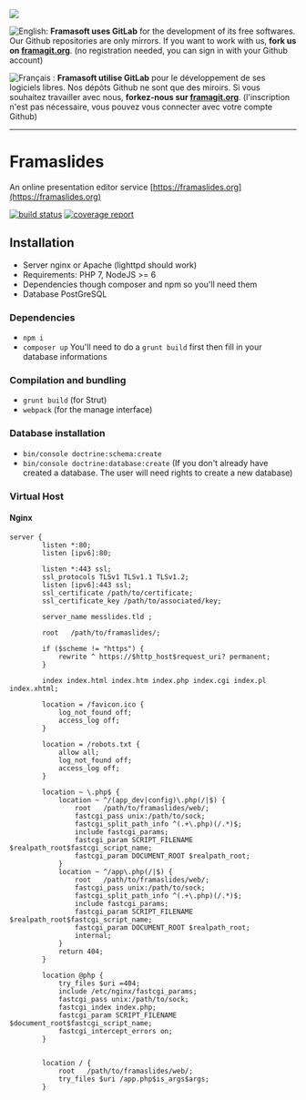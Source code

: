 [![](https://framagit.org/assets/favicon-075eba76312e8421991a0c1f89a89ee81678bcde72319dd3e8047e2a47cd3a42.ico)](https://framagit.org)

![English:](https://upload.wikimedia.org/wikipedia/commons/thumb/a/ae/Flag_of_the_United_Kingdom.svg/20px-Flag_of_the_United_Kingdom.svg.png) **Framasoft uses GitLab** for the development of its free softwares. Our Github repositories are only mirrors.
If you want to work with us, **fork us on [framagit.org](https://framagit.org)**. (no registration needed, you can sign in with your Github account)

![Français :](https://upload.wikimedia.org/wikipedia/commons/thumb/c/c3/Flag_of_France.svg/20px-Flag_of_France.svg.png) **Framasoft utilise GitLab** pour le développement de ses logiciels libres. Nos dépôts Github ne sont que des miroirs.
Si vous souhaitez travailler avec nous, **forkez-nous sur [framagit.org](https://framagit.org)**. (l'inscription n'est pas nécessaire, vous pouvez vous connecter avec votre compte Github)
* * *

# Framaslides

An online presentation editor service [https://framaslides.org](https://framaslides.org)

[![build status](https://framagit.org/framasoft/framaslides/badges/master/build.svg)](https://framagit.org/framasoft/framaslides/commits/master)
[![coverage report](https://framagit.org/framasoft/framaslides/badges/master/coverage.svg)](https://framagit.org/framasoft/framaslides/commits/master)



## Installation
* Server nginx or Apache (lighttpd should work)
* Requirements: PHP 7, NodeJS >= 6
* Dependencies though composer and npm so you'll need them
* Database PostGreSQL

### Dependencies
* `npm i`
* `composer up` You'll need to do a `grunt build` first then fill in your database informations

### Compilation and bundling
* `grunt build` (for Strut)
* `webpack` (for the manage interface)

### Database installation
* `bin/console doctrine:schema:create`
* `bin/console doctrine:database:create` (If you don't already have created a database. The user will need rights to create a new database)

### Virtual Host
#### Nginx
```
server {
        listen *:80;
        listen [ipv6]:80;

        listen *:443 ssl;
		ssl_protocols TLSv1 TLSv1.1 TLSv1.2;
        listen [ipv6]:443 ssl;
        ssl_certificate /path/to/certificate;
        ssl_certificate_key /path/to/associated/key;

        server_name messlides.tld ;

        root   /path/to/framaslides/;

        if ($scheme != "https") {
            rewrite ^ https://$http_host$request_uri? permanent;
        }

        index index.html index.htm index.php index.cgi index.pl index.xhtml;

        location = /favicon.ico {
            log_not_found off;
            access_log off;
        }

        location = /robots.txt {
            allow all;
            log_not_found off;
            access_log off;
        }

        location ~ \.php$ {
            location ~ ^/(app_dev|config)\.php(/|$) {
                root   /path/to/framaslides/web/;
                fastcgi_pass unix:/path/to/sock;
                fastcgi_split_path_info ^(.+\.php)(/.*)$;
                include fastcgi_params;
                fastcgi_param SCRIPT_FILENAME $realpath_root$fastcgi_script_name;
                fastcgi_param DOCUMENT_ROOT $realpath_root;
            }
            location ~ ^/app\.php(/|$) {
                root   /path/to/framaslides/web/;
                fastcgi_pass unix:/path/to/sock;
                fastcgi_split_path_info ^(.+\.php)(/.*)$;
                include fastcgi_params;
                fastcgi_param SCRIPT_FILENAME $realpath_root$fastcgi_script_name;
                fastcgi_param DOCUMENT_ROOT $realpath_root;
                internal;
            }
            return 404;
        }

        location @php {
            try_files $uri =404;
            include /etc/nginx/fastcgi_params;
            fastcgi_pass unix:/path/to/sock;
            fastcgi_index index.php;
            fastcgi_param SCRIPT_FILENAME $document_root$fastcgi_script_name;
            fastcgi_intercept_errors on;
        }


        location / {
            root   /path/to/framaslides/web/;
            try_files $uri /app.php$is_args$args;
        }

```
